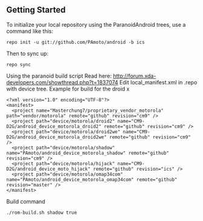 Getting Started
---------------


To initialize your local repository using the ParanoidAndroid trees, use a command like this:

    repo init -u git://github.com/PAmoto/android -b ics

Then to sync up:

    repo sync

Using the paranoid build script
Read here: http://forum.xda-developers.com/showthread.php?t=1837074
Edit local_manifest.xml in .repo with device tree.
Example for build for the droid x

    <?xml version="1.0" encoding="UTF-8"?>
    <manifest>
      <project name="Masterchung7/proprietary_vendor_motorola" path="vendor/motorola" remote="github" revision="cm9" />
      <project path="device/motorola/droid2" name="CM9-D2G/android_device_motorola_droid2" remote="github" revision="cm9" />
      <project path="device/motorola/droid2we" name="CM9-D2G/android_device_motorola_droid2we" remote="github" revision="cm9" />
      <project path="device/motorola/shadow" name="PAmoto/android_device_motorola_shadow" remote="github" revision="cm9" />
      <project path="device/motorola/hijack" name="CM9-D2G/android_device_moto_hijack" remote="github" revision="ics" />
      <project path="device/motorola/omap34com" name="PAmoto/android_device_motorola_omap34com" remote="github" revision="master" />
    </manifest>

Build command

    ./rom-build.sh shadow true

